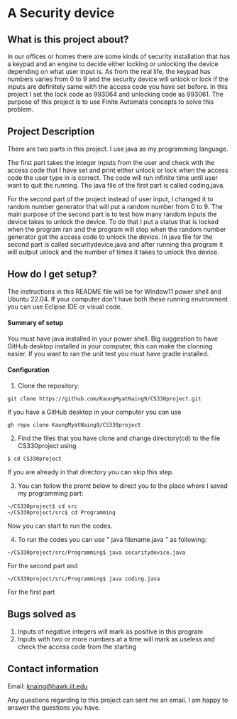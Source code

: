 # A Security device

## What is this project about?
In our offices or homes there are some kinds of security installation that has a keypad and an engine to decide either locking or unlocking the device depending on what user input is. As from the real life, the keypad has numbers varies from 0 to 9 and the security device will unlock or lock if the inputs are definitely same with the access code you have set before. In this project I set the lock code as 993064 and unlocking code as 993061. The purpose of this project is to use Finite Automata concepts to solve this problem. 
## Project Description
There are two parts in this project. I use java as my programming language. 

The first part takes the integer inputs from the user and check with the access code that I have set and print either unlock or lock when the access code the user type in is correct. The code will run infinite time until user want to quit the running. The java file of the first part is called coding.java.

For the second part of the project instead of user input, I changed it to random number generator that will put a random number from 0 to 9. The main purpose of the second part is to test how many random inputs the device takes to unlock the device. To do that I put a status that is locked when the program ran and the program will stop when the random number generator got the access code to unlock the device. In java file for the second part is called securitydevice.java and after running this program it will output unlock and the number of times it takes to unlock this device. 
 
## How do I get setup?
The instructions in this README file will be for Window11 power shell and Ubuntu 22.04. If your computer don't have both these running environment you can use Eclipse IDE or visual code. 

#### Summary of setup
You must have java installed in your power shell. Big suggestion to have GitHub desktop installed in your computer, this can make the clonning easier. If you want to ran the unit test you must have gradle installed.

#### Configuration
1. Clone the repository:
```
git clone https://github.com/KaungMyatNaing9/CS330project.git
```
If you have a GitHub desktop in your computer you can use
```
gh repo clone KaungMyatNaing9/CS330project
```
2. Find the files that you have clone and change directory(cd) to the file CS330project using
```
$ cd CS330project
```
If you are already in that directory you can skip this step.

3. You can follow the promt below to direct you to the place where I saved my programming part:
```
~/CS330project$ cd src
~/CS330project/src$ cd Programming
```
Now you can start to run the codes.

4. To run the codes you can use " java filename.java " as following:
```
~/CS330project/src/Programming$ java securitydevice.java
```
For the second part and
```
~/CS330project/src/Programming$ java coding.java
```
For the first part

## Bugs solved as
1. Inputs of negative integers will mark as positive in this program
2. Inputs with two or more numbers at a time will mark as useless and check the access code from the starting

## Contact information
Email: knaing@hawk.iit.edu

Any questions regarding to this project can sent me an email. I am happy to answer the questions you have.
